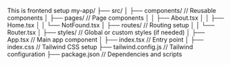 This is frontend setup
my-app/
├── src/
│   ├── components/       // Reusable components
│   ├── pages/            // Page components
│   │   ├── About.tsx
│   │   ├── Home.tsx
│   │   └── NotFound.tsx
│   ├── routes/           // Routing setup
│   │   └── Router.tsx
│   ├── styles/           // Global or custom styles (if needed)
│   ├── App.tsx           // Main app component
│   ├── index.tsx         // Entry point
│   ├── index.css         // Tailwind CSS setup
├── tailwind.config.js    // Tailwind configuration
├── package.json          // Dependencies and scripts